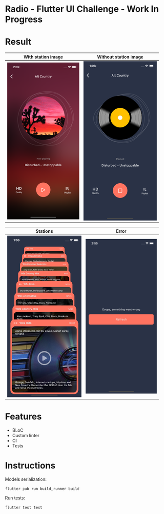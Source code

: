 # Radio - Flutter UI Challenge - Work In Progress


# Result

 | With station image| Without station image |
 |-------------------|-----------------------|
 |<img src="screenshots/station_2.png" width="400">|<img src="screenshots/station_3.png" width="400"> |

 | Stations | Error | 
 |----------|----------|
 |<img src="screenshots/station_1.png" width="400">|<img src="screenshots/station_4.png" width="400">|

 


# Features
* BLoC
* Custom linter
* CI
* Tests


# Instructions

Models serialization:
```
flutter pub run build_runner build
```

Run tests:
```
flutter test test    
```